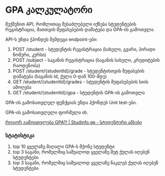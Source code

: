 # GPA კალკულატორი

შექმენით API, რომლითაც შესაძლებელი იქნება სტუდენტების რეგისტრაცია, მათთვის შეფასებების დამატება და GPA-ის გამოთვლა.

API-ს უნდა ქჰონდეს შემდეგი endpoint-ები:

1. POST /student - სტუდენტის რეგისტრაცია (სახელი, გვარი, პირადი ნომერი, კურსი)
2. POST /subject - საგანის რეგისტრაცია (საგანის სახელი, კრედიტების რაოდენობა)
3. POST /student/{studentId}/grade - სტუდენტისთვის შეფასების დამატება (საგანის Id, ქულა 0-დან 100-მდე)
4. GET /student/{studentId}/grades - სტუდენტის შეფასებების სიის ამოღება
5. GET /student/{studentId}/gpa - სტუდენტის GPA-ის გამოთვლა

GPA-ის გამოსათვლელ ფუნქციას უნდა ჰქონდეს Unit test-ები.

GPA-ის გამოსათვლელი ფორმულა იხ. 

[როგორ გამოითვლება GPA?! | Studinfo.ge - სტუდენტური ამბები](https://studinfo.ge/2015/03/23/rogor-gamoitvleba-gpa/)

### სტატისტიკა

1. top 10 ყველაზე მაღალი GPA-ს მქონე სტუდენტი
2. top 3 საგანი, რომელშიც საშუალოდ ყველაზე მეტ ქულას იღებენ სტუდენტები
3. top 3 საგანი, რომელშიც საშუალოდ ყველაზე ნაკლებ ქულას იღებენ სტუდენტები
